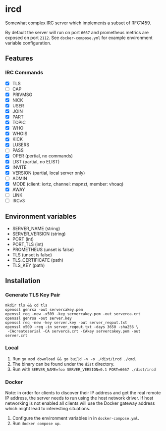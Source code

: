 # ircd

Somewhat complex IRC server which implements a subset of RFC1459.

By default the server will run on port `6667` and prometheus metrics are exposed on port `2112`. See `docker-compose.yml` for example environment variable configuration.

## Features

### IRC Commands

- [X] TLS
- [ ] CAP
- [x] PRIVMSG
- [x] NICK
- [x] USER
- [x] JOIN
- [x] PART
- [x] TOPIC
- [x] WHO
- [x] WHOIS
- [x] KICK 
- [X] LUSERS
- [ ] PASS
- [X] OPER (pertial, no commands)
- [X] LIST (partial, no ELIST)
- [X] INVITE
- [X] VERSION (partial, local server only)
- [ ] ADMIN
- [X] MODE (client: iortz, channel: mspnzt, member: vhoaq)
- [X] AWAY
- [ ] LINK
- [ ] IRCv3

## Environment variables

- SERVER_NAME (string)
- SERVER_VERSION (string)
- PORT (int)
- PORT_TLS (int)
- PROMETHEUS (unset is false)
- TLS (unset is false)
- TLS_CERTIFICATE (path)
- TLS_KEY (path)

## Installation

### Generate TLS Key Pair

```
mkdir tls && cd tls
openssl genrsa -out servercakey.pem
openssl req -new -x509 -key servercakey.pem -out serverca.crt
openssl genrsa -out server.key
openssl req -new -key server.key -out server_reqout.txt
openssl x509 -req -in server_reqout.txt -days 3650 -sha256 \
 -CAcreateserial -CA serverca.crt -CAkey servercakey.pem -out server.crt
```

### Local

1. Run `go mod download && go build -v -o ./dist/ircd ./cmd`.
2. The binary can be found under the `dist` directory.
3. Run with `SERVER_NAME=foo SERVER_VERSION=0.1 PORT=6667 ./dist/ircd`

### Docker

Note: in order for clients to discover their IP address and get the real remote IP address, the server needs to run using the host network driver.
If host networking is not enabled all clients will use the Docker gateway address which might lead to interesting situations. 

1. Configure the environment variables in in `docker-compose.yml`.
2. Run `docker compose up`.